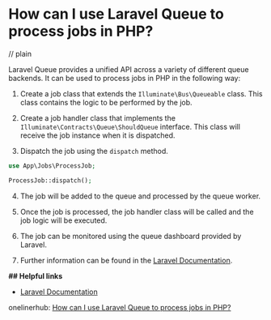 # How can I use Laravel Queue to process jobs in PHP?
// plain

Laravel Queue provides a unified API across a variety of different queue backends. It can be used to process jobs in PHP in the following way:

1. Create a job class that extends the `Illuminate\Bus\Queueable` class. This class contains the logic to be performed by the job.

2. Create a job handler class that implements the `Illuminate\Contracts\Queue\ShouldQueue` interface. This class will receive the job instance when it is dispatched.

3. Dispatch the job using the `dispatch` method.

```php
use App\Jobs\ProcessJob;

ProcessJob::dispatch();
```

4. The job will be added to the queue and processed by the queue worker.

5. Once the job is processed, the job handler class will be called and the job logic will be executed.

6. The job can be monitored using the queue dashboard provided by Laravel.

7. Further information can be found in the [Laravel Documentation](https://laravel.com/docs/7.x/queues).

**## Helpful links**
- [Laravel Documentation](https://laravel.com/docs/7.x/queues)

onelinerhub: [How can I use Laravel Queue to process jobs in PHP?](https://onelinerhub.com/php-laravel/how-can-i-use-laravel-queue-to-process-jobs-in-php)